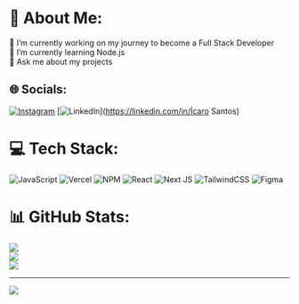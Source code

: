 # 💫 About Me:
🔭 I’m currently working on my journey to become a Full Stack Developer<br>🌱 I’m currently learning Node.js<br>💬 Ask me about my projects


## 🌐 Socials:
[![Instagram](https://img.shields.io/badge/Instagram-%23E4405F.svg?logo=Instagram&logoColor=white)](https://instagram.com/_raveloo) [![LinkedIn](https://img.shields.io/badge/LinkedIn-%230077B5.svg?logo=linkedin&logoColor=white)](https://linkedin.com/in/Ícaro Santos) 

# 💻 Tech Stack:
![JavaScript](https://img.shields.io/badge/javascript-%23323330.svg?style=for-the-badge&logo=javascript&logoColor=%23F7DF1E) ![Vercel](https://img.shields.io/badge/vercel-%23000000.svg?style=for-the-badge&logo=vercel&logoColor=white) ![NPM](https://img.shields.io/badge/NPM-%23000000.svg?style=for-the-badge&logo=npm&logoColor=white) ![React](https://img.shields.io/badge/react-%2320232a.svg?style=for-the-badge&logo=react&logoColor=%2361DAFB) ![Next JS](https://img.shields.io/badge/Next-black?style=for-the-badge&logo=next.js&logoColor=white) ![TailwindCSS](https://img.shields.io/badge/tailwindcss-%2338B2AC.svg?style=for-the-badge&logo=tailwind-css&logoColor=white) 	![Figma](https://img.shields.io/badge/figma-%23F24E1E.svg?style=for-the-badge&logo=figma&logoColor=white)
# 📊 GitHub Stats:
![](https://github-readme-stats.vercel.app/api?username=icaroravelo&theme=dark&hide_border=false&include_all_commits=false&count_private=false)<br/>
![](https://github-readme-streak-stats.vercel.com/?user=icaroravelo&theme=dark&hide_border=false)<br/>
![](https://github-readme-stats.vercel.app/api/top-langs/?username=icaroravelo&theme=dark&hide_border=false&include_all_commits=false&count_private=false&layout=compact)

---
[![](https://visitcount.itsvg.in/api?id=icaroravelo&icon=0&color=2)](https://visitcount.itsvg.in)

<!-- Proudly created with GPRM ( https://gprm.itsvg.in ) -->
